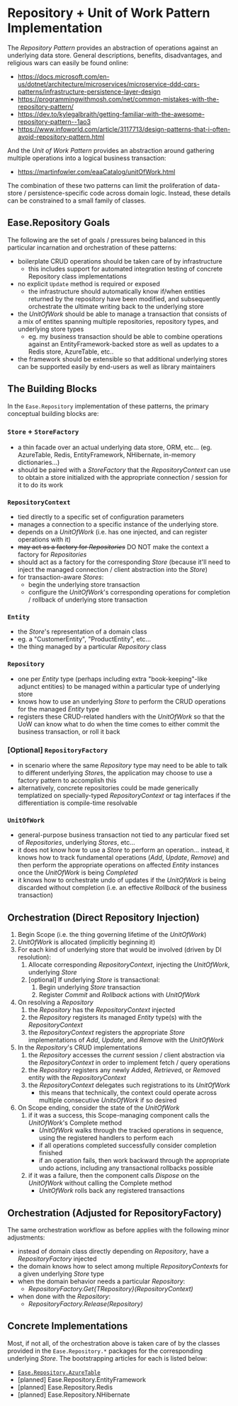 # Repository + Unit of Work Pattern Implementation

The *Repository Pattern* provides an abstraction of operations against an underlying data store. General descriptions, benefits, disadvantages, and religious wars can easily be found online: 

* https://docs.microsoft.com/en-us/dotnet/architecture/microservices/microservice-ddd-cqrs-patterns/infrastructure-persistence-layer-design
* https://programmingwithmosh.com/net/common-mistakes-with-the-repository-pattern/
* https://dev.to/kylegalbraith/getting-familiar-with-the-awesome-repository-pattern--1ao3
* https://www.infoworld.com/article/3117713/design-patterns-that-i-often-avoid-repository-pattern.html

And the *Unit of Work Pattern* provides an abstraction around gathering multiple operations into a logical business transaction:

* https://martinfowler.com/eaaCatalog/unitOfWork.html

The combination of these two patterns can limit the proliferation of data-store / persistence-specific code across domain logic. Instead, these details can be constrained to a small family of classes.

## Ease.Repository Goals
The following are the set of goals / pressures being balanced in this particular incarnation and orchestration of these patterns:

* boilerplate CRUD operations should be taken care of by infrastructure
    * this includes support for automated integration testing of concrete Repository class implementations
* no explicit `Update` method is required or exposed
    * the infrastructure should automatically know if/when entities returned by the repository have been modified, and subsequently orchestrate the ultimate writing back to the underlying store
* the *UnitOfWork* should be able to manage a transaction that consists of a mix of entites spanning multiple repositories, repository types, and underlying store types
    * eg. my business transaction should be able to combine operations against an EntityFramework-backed store as well as updates to a Redis store, AzureTable, etc..
* the framework should be extensible so that additional underlying stores can be supported easily by end-users as well as library maintainers

## The Building Blocks
In the `Ease.Repository` implementation of these patterns, the primary conceptual building blocks are:

### `Store` + `StoreFactory`
* a thin facade over an actual underlying data store, ORM, etc... (eg. AzureTable, Redis, EntityFramework, NHibernate, in-memory dictionaries...)
* should be paired with a *StoreFactory* that the *RepositoryContext* can use to obtain a store initialized with the appropriate connection / session for it to do its work

### `RepositoryContext`
* tied directly to a specific set of configuration parameters 
* manages a connection to a specific instance of the underlying store.
* depends on a *UnitOfWork* (i.e. has one injected, and can register operations with it)
* ~~may act as a factory for *Repositories*~~  DO NOT make the context a factory for *Repositories*
* should act as a factory for the corresponding *Store* (because it'll need to inject the managed connection / client abstraction into the *Store*)
* for transaction-aware *Stores*:
    * begin the underlying store transaction 
    * configure the *UnitOfWork*'s corresponding operations for completion / rollback of underlying store transaction

### `Entity`
* the *Store*'s representation of a domain class
* eg. a "CustomerEntity", "ProductEntity", etc...
* the thing managed by a particular *Repository* class

### `Repository`
* one per *Entity* type (perhaps including extra "book-keeping"-like adjunct entities) to be managed within a particular type of underlying store
* knows how to use an underlying *Store* to perform the CRUD operations for the managed *Entity* type
* registers these CRUD-related handlers with the *UnitOfWork* so that the UoW can know what to do when the time comes to either commit the business transaction, or roll it back

### [Optional] `RepositoryFactory`
* in scenario where the same *Repository* type may need to be able to talk to different underlying *Store*s, the application may choose to use a factory pattern to accomplish this
* alternatively, concrete repositories could be made generically templatized on specially-typed *RepositoryContext* or tag interfaces if the differentiation is compile-time resolvable

### `UnitOfWork`
* general-purpose business transaction not tied to any particular fixed set of *Repositories*, underlying *Stores*, etc...
* it does not know how to use a *Store* to perform an operation... instead, it knows how to track fundamental operations (*Add*, *Update*, *Remove*) and then perform the appropriate operations on affected *Entity* instances once the *UnitOfWork* is being *Completed*
* it knows how to orchestrate undo of updates if the *UnitOfWork* is being discarded without completion (i.e. an effective *Rollback* of the business transaction)

## Orchestration (Direct Repository Injection)
1. Begin Scope (i.e. the thing governing lifetime of the *UnitOfWork*)
1. *UnitOfWork* is allocated (implicitly beginning it)
1. For each kind of underlying store that would be involved (driven by DI resolution):
    1. Allocate corresponding *RepositoryContext*, injecting the *UnitOfWork*, underlying *Store*
    1. [optional] If underlying *Store* is transactional:
        1. Begin underlying *Store* transaction
        1. Register *Commit* and *Rollback* actions with *UnitOfWork*
1. On resolving a *Repository*
    1. the *Repository* has the *RepositoryContext* injected
    1. the *Repository* registers its managed *Entity* type(s) with the *RepositoryContext*
    1. the *RepositoryContext* registers the appropriate *Store* implementations of *Add*, *Update*, and *Remove* with the *UnitOfWork*
1. In the *Repository*'s CRUD implementations
    1. the *Repository* accesses the *current* session / client abstraction via the *RepositoryContext* in order to implement fetch / query operations
    1. the *Repository* registers any newly *Add*ed, *Retrieve*d, or *Remove*d entity with the *RepositoryContext*
    1. the *RepositoryContext* delegates such registrations to its *UnitOfWork*
        * this means that technically, the context could operate across multiple consecutive *UnitsOfWork* if so desired
1. On Scope ending, consider the state of the *UnitOfWork* 
    1. if it was a success, this Scope-managing component calls the *UnitOfWork*'s Complete method
        * *UnitOfWork* walks through the tracked operations in sequence, using the registered handlers to perform each
        * if all operations completed successfully consider completion finished
        * if an operation fails, then work backward through the appropriate undo actions, including any transactional rollbacks possible
    1. if it was a failure, then the component calls *Dispose* on the *UnitOfWork* without calling the Complete method
        * *UnitOfWork* rolls back any registered transactions

## Orchestration (Adjusted for RepositoryFactory)
The same orchestration workflow as before applies with the following minor adjustments:
* instead of domain class directly depending on *Repository*, have a *RepositoryFactory* injected
* the domain knows how to select among multiple *RepositoryContext*s for a given underlying *Store* type
* when the domain behavior needs a particular *Repository*:
    * *RepositoryFactory.Get{TRepository}(RepositoryContext)*
* when done with the *Repository*:
    * *RepositoryFactory.Release(Repository)*

## Concrete Implementations
Most, if not all, of the orchestration above is taken care of by the classes provided in the `Ease.Repository.*` packages for the corresponding underlying *Store*. The bootstrapping articles for each is listed below:
* [`Ease.Repository.AzureTable`](azureTable.md)
* [planned] Ease.Repository.EntityFramework
* [planned] Ease.Repository.Redis
* [planned] Ease.Repository.NHibernate